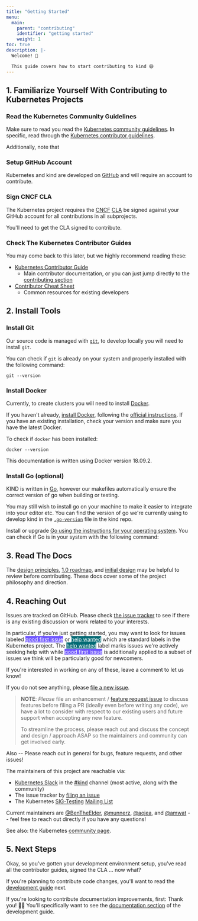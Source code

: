 ```yaml
---
title: "Getting Started"
menu:
  main:
    parent: "contributing"
    identifier: "getting started"
    weight: 1
toc: true
description: |-
  Welcome! 👋 

  This guide covers how to start contributing to kind 😄
---
```


## 1. Familiarize Yourself With Contributing to Kubernetes Projects
### Read the Kubernetes Community Guidelines

Make sure to read you read the [Kubernetes community guidelines][community].
In specific, read through the [Kubernetes contributor guidelines][contributor].

Additionally, note that 

### Setup GitHub Account

Kubernetes and kind are developed on [GitHub][github] and will require
an account to contribute.

### Sign CNCF CLA

The Kubernetes project requires the [CNCF][CNCF] [CLA][CNCF-cla] be signed against
your GitHub account for all contributions in all subprojects.

You'll need to get the CLA signed to contribute.

### Check The Kubernetes Contributor Guides

You may come back to this later, but we highly recommend reading these:

- [Kubernetes Contributor Guide](https://git.k8s.io/community/contributors/guide) 
  - Main contributor documentation, or you can just jump directly to the [contributing section](https://git.k8s.io/community/contributors/guide#contributing)
- [Contributor Cheat Sheet](https://git.k8s.io/community/contributors/guide/contributor-cheatsheet)
   - Common resources for existing developers

## 2. Install Tools

### Install Git

Our source code is managed with [`git`][git], to develop locally you
will need to install `git`.

You can check if `git` is already on your system and properly installed with 
the following command:

```
git --version
```

### Install Docker

Currently, to create clusters you will need to install [Docker][docker].

If you haven't already, [install Docker][install docker], following the
[official instructions][install docker].
If you have an existing installation, check your version and make sure you have
the latest Docker.

To check if `docker` has been installed:
```
docker --version
```
This documentation is written using Docker version 18.09.2.

### Install Go (optional)

KIND is written in [Go][golang], however our makefiles automatically ensure the
correct version of go when building or testing.

You may still wish to install go on your machine to make it easier to integrate
into your editor etc. You can find the version of go we're currently using to develop kind in the [`.go-version`][go-version] file in the kind repo.

Install or upgrade [Go using the instructions for your operating system][golang].
You can check if Go is in your system with the following command:

## 3. Read The Docs 

The [design principles], [1.0 roadmap], and [initial design]
may be helpful to review before contributing. These docs cover some of the project
philosophy and direction.

## 4. Reaching Out

Issues are tracked on GitHub. Please check [the issue tracker][issues] to see
if there is any existing discussion or work related to your interests.

In particular, if you're just getting started, you may want to look for issues
labeled <a href="https://github.com/kubernetes-sigs/kind/labels/good%20first%20issue" class="gh-label" style="background: #7057ff; color: white">good first issue</a> or <a href="https://github.com/kubernetes-sigs/kind/labels/help%20wanted" class="gh-label" style="background: #006b75; color: white">help wanted</a> which are standard labels in the Kubernetes
project.
The <a href="https://github.com/kubernetes-sigs/kind/labels/help%20wanted" class="gh-label" style="background: #006b75; color: white">help wanted</a> label marks issues we're actively seeking help with while <a href="https://github.com/kubernetes-sigs/kind/labels/good%20first%20issue" class="gh-label" style="background: #7057ff; color: white">good first issue</a> is additionally applied to a subset of issues we think will be particularly good for newcomers.

If you're interested in working on any of these, leave a comment to let us know!

If you do not see anything, please [file a new issue][file an issue].

> **NOTE**: _Please_ file an enhancement / [feature request issue][fr-issue] to discuss features before filing a PR (ideally even before writing any code), we have a lot to consider with respect to our
> existing users and future support when accepting any new feature.
>
> To streamline the process, please reach out and discuss the concept and design
> / approach ASAP so the maintainers and community can get involved early.

Also -- Please reach out in general for bugs, feature requests, and other issues!  

The maintainers of this project are reachable via:

- [Kubernetes Slack] in the [#kind] channel (most active, along with the community)
- The issue tracker by [filing an issue][file an issue]
- The Kubernetes [SIG-Testing][SIG-Testing] [Mailing List][SIG-Testing Mailing List]

Current maintainers are [@BenTheElder], [@munnerz], [@aojea], and [@amwat] -- feel free to
reach out directly if you have any questions!

See also: the Kubernetes [community page].

## 5. Next Steps

Okay, so you've gotten your development environment setup, you've read all the
contributor guides, signed the CLA ... now what?

If you're planning to contribute code changes, you'll want to read the [development guide] next.

If you're looking to contribute documentation improvements, first: Thank you! 🎉🤗
You'll specifically want to see the [documentation section] of the development guide.

[git]: https://git-scm.com/
[hugo]: https://gohugo.io
[issues]: https://github.com/kubernetes-sigs/kind/issues
[file an issue]: https://github.com/kubernetes-sigs/kind/issues/new/choose
[design principles]: /docs/design/principles
[1.0 roadmap]: /docs/contributing/1.0-roadmap
[project scope]: /docs/contributing/project-scope
[project structure]: /docs/contributing/project-structure
[initial design]: /docs/design/initial
[github]: https://github.com/
[golang]: https://golang.org/doc/install
[docker]: https://www.docker.com/
[install docker]: https://docs.docker.com/install/#supported-platforms
[community]: https://github.com/kubernetes/community
[contributor]: https://github.com/kubernetes/community/blob/master/contributors/guide/README.md
[Kubernetes Slack]: https://slack.k8s.io/
[#kind]: https://kubernetes.slack.com/messages/CEKK1KTN2/
[@BenTheElder]: https://github.com/BenTheElder
[@munnerz]: https://github.com/munnerz
[@aojea]: https://github.com/aojea
[@amwat]: https://github.com/amwat
[community page]: https://kubernetes.io/community/
[modules]: https://github.com/golang/go/wiki/Modules
[SIG-Testing Mailing List]: https://groups.google.com/forum/#!forum/kubernetes-sig-testing
[CNCF]: https://www.cncf.io/
[CNCF-cla]: https://git.k8s.io/community/CLA.md
[fr-issue]: https://github.com/kubernetes-sigs/kind/issues/new?labels=kind%2Ffeature&template=enhancement.md
[SIG-Testing]: https://github.com/kubernetes/community/blob/master/sig-testing/README.md
[go-version]: https://sigs.k8s.io/kind/.go-version
[development guide]: /docs/contributing/development
[documentation section]: /docs/contributing/development#documentation

